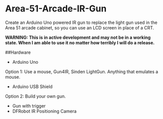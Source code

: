 # Area-51-Arcade-IR-Gun
Create an Arduino Uno powered IR gun to replace the light gun used in the Area 51 arcade cabinet, so you can use an LCD screen in place of a CRT.

**WARNING: This is in active development and may not be in a working state. When I am able to use it no matter how terribly I will do a release.**

##Hardware

- Arduino Uno

Option 1: Use a mouse, Gun4IR, Sinden LightGun. Anything that emulates a mouse.
- Arduino USB Shield

Option 2: Build your own gun.

- Gun with trigger
- DFRobot IR Positioning Camera
